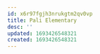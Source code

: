 ```yaml
---
id: x6r97fgjh3nrukgtm2qv0vp
title: Pali Elementary
desc: ''
updated: 1693426548321
created: 1693426548321
---
```

